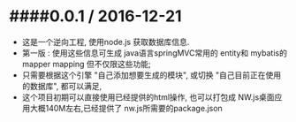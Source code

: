 ####0.0.1 / 2016-12-21
==================
  * 这是一个逆向工程, 使用node.js 获取数据库信息.
  * 第一版 : 使用这些信息可生成 java语言springMVC常用的 entity和 mybatis的 mapper mapping 但不仅限这些功能;
  * 只需要根据这个引擎 "自己添加想要生成的模块", 或切换 "自己目前正在使用的数据库", 都可以满足,
  * 这个项目初期可以直接使用已经提供的html操作, 也可以打包成 NW.js桌面应用大概140M左右,已经提供了 nw.js所需要的package.json
